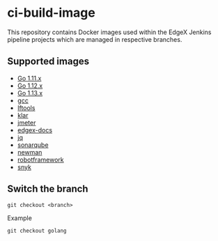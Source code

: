 # ci-build-image

This repository contains Docker images used within the EdgeX Jenkins pipeline projects which are managed in respective branches.

## Supported images


- [Go 1.11.x](https://github.com/edgexfoundry/ci-build-images/tree/golang)
- [Go 1.12.x](https://github.com/edgexfoundry/ci-build-images/tree/golang-1.12)
- [Go 1.13.x](https://github.com/edgexfoundry/ci-build-images/tree/golang-1.13)
- [gcc](https://github.com/edgexfoundry/ci-build-images/tree/gcc)
- [lftools](https://github.com/edgexfoundry/ci-build-images/tree/lftools)
- [klar](https://github.com/edgexfoundry/ci-build-images/tree/klar)
- [jmeter](https://github.com/edgexfoundry/ci-build-images/tree/jmeter)
- [edgex-docs](https://github.com/edgexfoundry/ci-build-images/tree/edgex-docs)
- [jq](https://github.com/edgexfoundry/ci-build-images/tree/jq)
- [sonarqube](https://github.com/edgexfoundry/ci-build-images/tree/sonarqube)
- [newman](https://github.com/edgexfoundry/ci-build-images/tree/newman)
- [robotframework](https://github.com/edgexfoundry/ci-build-images/tree/robotframework)
- [snyk](https://github.com/edgexfoundry/ci-build-images/tree/snyk)


## Switch the branch
```
git checkout <branch>
```
Example
```
git checkout golang
```